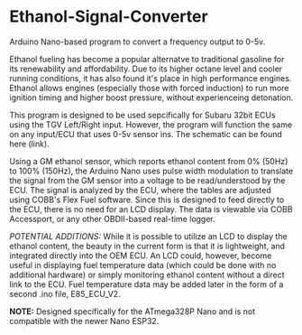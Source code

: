 # Ethanol-Signal-Converter
Arduino Nano-based program to convert a frequency output to 0-5v.

Ethanol fueling has become a popular alternatve to traditional gasoline for its renewability and affordability. Due to its higher octane level and cooler running conditions, it has also found it's place in high performance engines. Ethanol allows engines (especially those with forced induction) to run more ignition timing and higher boost pressure, without experienceing detonation.

This program is designed to be used sepcifically for Subaru 32bit ECUs using the TGV Left/Right input. However, the program will function the same on any input/ECU that uses 0-5v sensor ins. The schematic can be found here (link).

Using a GM ethanol sensor, which reports ethanol content from 0% (50Hz) to 100% (150Hz), the Arduino Nano uses pulse width modulation to translate the signal from the GM sensor into a voltage to be read/understood by the ECU. The signal is analyzed by the ECU, where the tables are adjusted using COBB's Flex Fuel software. Since this is designed to feed directly to the ECU, there is no need for an LCD display. The data is viewable via COBB Accessport, or any other OBDII-based real-time logger.


*POTENTIAL ADDITIONS:*
While it is possible to utilize an LCD to display the ethanol content, the beauty in the current form is that it is lightweight, and integrated directly into the OEM ECU. An LCD could, however, become useful in displaying fuel temperature data (which could be done with no additional hardware) or simply monitoring ethanol content without a direct link to the ECU. Fuel temperature data may be added later in the form of a second .ino file, E85_ECU_V2.

**NOTE:** Designed specifically for the ATmega328P Nano and is not compatible with the newer Nano ESP32.
